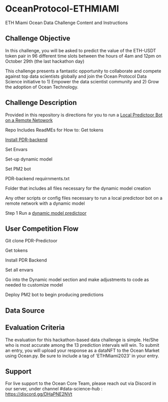 # OceanProtocol-ETHMIAMI
ETH Miami Ocean Data Challenge Content and Instructions 


## Challenge Objective 
In this challenge, you will be asked to predict the value of the ETH-USDT token pair in 96 different time slots between the hours of 4am and 12pm on October 29th (the last hackathon day)

This challenge presents a fantastic opportunity to collaborate and compete against top data scientists globally and join the Ocean Protocol Data Science initiative to 1) Empower the data scientist community and 2) Grow the adoption of Ocean Technology.

## Challenge Description 
Provided in this repository is directions for you to run a [Local Predictoor Bot on a Remote Netowork](https://github.com/nickscavuzzo33/OceanProtocol-ETHMIAMI/blob/main/localbot-remotenet.md)

Repo Includes ReadMEs for How to:
Get tokens

[Install PDR-backend](https://github.com/nickscavuzzo33/OceanProtocol-ETHMIAMI/blob/main/install%20pdr%20backend%20.md)

Set Envars

Set-up dynamic model

Set PM2 bot

PDR-backend requirnments.txt

Folder that includes all files necessary for the dynamic model creation

Any other scripts or config files necessary to run a local predictoor bot on a remote network with a dynamic model

Step 1 Run a [dynamic model predictoor](https://github.com/nickscavuzzo33/OceanProtocol-ETHMIAMI/blob/main/dynamic-model%20.md)

## User Competition Flow 
Git clone  PDR-Predictoor

Get tokens

Install PDR Backend

Set all envars

Go into the Dynamic model section and make adjustments to code as needed to customize model

Deploy PM2 bot to begin producing predictions




## Data Source 


## Evaluation Criteria 
The evaluation for this hackathon-based data challenge is simple. He/She who is most accurate among the 13 prediction intervals will win. To submit an entry, you will upload your response as a dataNFT to the Ocean Market using Ocean.py. Be sure to include a tag of 'ETHMiami2023' in your entry.

## Support

For live support to the Ocean Core Team, please reach out via Discord in our server, under channel #data-science-hub : https://discord.gg/DHaPNE2NVt
